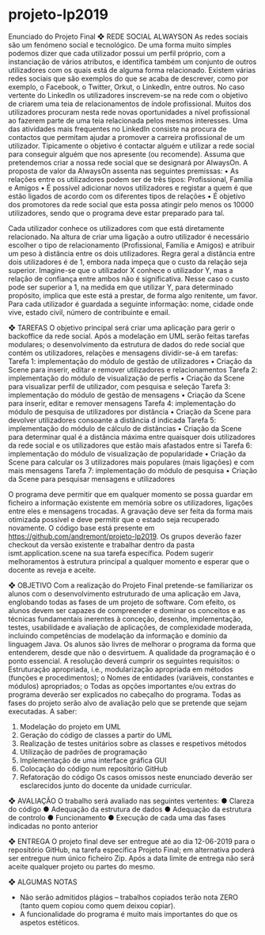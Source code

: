 # projeto-lp2019

Enunciado do Projeto Final
❖	REDE SOCIAL ALWAYSON
 	As redes sociais são um fenómeno social e tecnológico. De uma forma muito simples podemos dizer que cada utilizador possui um perfil próprio, com a instanciação de vários atributos, e identifica também um conjunto de outros utilizadores com os quais está de alguma forma relacionado. Existem várias redes sociais que são exemplos do que se acaba de descrever, como por exemplo, o Facebook, o Twitter, Orkut, o LinkedIn, entre outros. No caso vertente do LinkedIn os utilizadores inscrevem-se na rede com o objetivo de criarem uma teia de relacionamentos de índole profissional. Muitos dos utilizadores procuram nesta rede novas oportunidades a nível profissional ao fazerem parte de uma teia relacionada pelos mesmos interesses. Uma das atividades mais frequentes no LinkedIn consiste na procura de contactos que permitam ajudar a promover a carreira profissional de um utilizador. Tipicamente o objetivo é contactar alguém e utilizar a rede social para conseguir alguém que nos apresente (ou recomende).
Assuma que pretendemos criar a nossa rede social que se designará por AlwaysOn. A proposta de valor da AlwaysOn assenta nas seguintes premissas:
•	As relações entre os utilizadores podem ser de três tipos: Profissional, Família e Amigos
•	É possível adicionar novos utilizadores e registar a quem é que estão ligados de acordo com os diferentes tipos de relações
•	É objetivo dos promotores da rede social que esta possa atingir pelo menos os 10000 utilizadores, sendo que o programa deve estar preparado para tal.

Cada utilizador conhece os utilizadores com que está diretamente relacionado. Na altura de criar uma ligação a outro utilizador é necessário escolher o tipo de relacionamento (Profissional, Família e Amigos) e atribuir um peso à distância entre os dois utilizadores. Regra geral a distância entre dois utilizadores é de 1, embora nada impeça que o custo da relação seja superior. Imagine-se que o utilizador X conhece o utilizador Y, mas a relação de confiança entre ambos não é significativa. Nesse caso o custo pode ser superior a 1, na medida em que utilizar Y, para determinado propósito, implica que este está a prestar, de forma algo renitente, um favor. Para cada utilizador é guardada a seguinte informação: nome, cidade onde vive, estado civil, número de contribuinte e email.

❖	TAREFAS
O objetivo principal será criar uma aplicação para gerir o backoffice da rede social. Após a modelação em UML serão feitas tarefas modulares; o desenvolvimento da estrutura de dados do rede social que contém os utilizadores, relações e mensagens dividir-se-á em tarefas:
Tarefa 1: implementação do módulo de gestão de utilizadores
•	Criação da Scene para inserir, editar e remover utilizadores e relacionamentos
Tarefa 2: implementação do módulo de visualização de perfis
•	Criação da Scene para visualizar perfil de utilizador, com pesquisa e seleção
Tarefa 3: implementação do módulo de gestão de mensagens
•	Criação da Scene para inserir, editar e remover mensagens
Tarefa 4: implementação do módulo de pesquisa de utilizadores por distância
•	Criação da Scene para devolver utilizadores consoante a distância d indicada 
Tarefa 5: implementação do módulo de cálculo de distâncias
•	Criação da Scene para determinar qual é a distância máxima entre quaisquer dois utilizadores da rede social e os utilizadores que estão mais afastados entre si
Tarefa 6: implementação do módulo de visualização de popularidade
•	Criação da Scene para calcular os 3 utilizadores mais populares (mais ligações) e com mais mensagens
Tarefa 7: implementação do módulo de pesquisa
•	Criação da Scene para pesquisar mensagens e utilizadores 

O programa deve permitir que em qualquer momento se possa guardar em ficheiro a informação existente em memória sobre os utilizadores, ligações entre eles e mensagens trocadas. A gravação deve ser feita da forma mais otimizada possível e deve permitir que o estado seja recuperado novamente.
O código base está presente em https://github.com/andremont/projeto-lp2019. Os grupos deverão fazer checkout da versão existente e trabalhar dentro da pasta ismt.application.scene na sua tarefa específica. Podem sugerir melhoramentos à estrutura principal a qualquer momento e esperar que o docente as reveja e aceite.


❖	OBJETIVO
Com a realização do Projeto Final pretende-se familiarizar os alunos com o desenvolvimento estruturado de uma aplicação em Java, englobando todas as fases de um projeto de software. Com efeito, os alunos devem ser capazes de compreender e dominar os conceitos e as técnicas fundamentais inerentes à conceção, desenho, implementação, testes, usabilidade e avaliação de aplicações, de complexidade moderada, incluindo competências de modelação da informação e domínio da linguagem Java.
Os alunos são livres de melhorar o programa da forma que entenderem, desde que não o desvirtuem. A qualidade da programação é o ponto essencial. 
A resolução deverá cumprir os seguintes requisitos:
o	Estruturação apropriada, i.e., modularização apropriada em métodos (funções e procedimentos);
o	Nomes de entidades (variáveis, constantes e módulos) apropriados;
o	Todas as opções importantes e/ou extras do programa deverão ser explicados no cabeçalho do programa.
Todas as fases do projeto serão alvo de avaliação pelo que se pretende que sejam executadas. A saber:
1.	Modelação do projeto em UML
2.	Geração do código de classes a partir do UML
3.	Realização de testes unitários sobre as classes e respetivos métodos
4.	Utilização de padrões de programação
5.	Implementação de uma interface gráfica GUI
6.	Colocação do código num repositório GitHub
7.	Refatoração do código
Os casos omissos neste enunciado deverão ser esclarecidos junto do docente da unidade curricular.

❖	AVALIAÇÃO
O trabalho será avaliado nas seguintes vertentes:
●	Clareza do código
●	Adequação da estrutura de dados
●	Adequação da estrutura de controlo
●	Funcionamento
●	Execução de cada uma das fases indicadas no ponto anterior

❖	ENTREGA
O projeto final deve ser entregue até ao dia 12-06-2019 para o repositório GitHub, na tarefa específica Projeto Final; em alternativa poderá ser entregue num único ficheiro Zip. Após a data limite de entrega não será aceite qualquer projeto ou partes do mesmo.

❖	ALGUMAS NOTAS
- Não serão admitidos plágios – trabalhos copiados terão nota ZERO (tanto quem copiou como quem deixou copiar).
- A funcionalidade do programa é muito mais importantes do que os aspetos estéticos.
